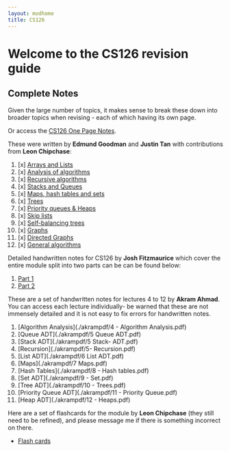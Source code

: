 ```yaml
---
layout: modhome
title: CS126
---
```


# Welcome to the CS126 revision guide


## Complete Notes

Given the large number of topics, it makes sense to break these down into
broader topics when revising - each of which having its own page.

Or access the [CS126 One Page Notes](opnotes).

These were written by **Edmund Goodman** and **Justin Tan** with contributions from **Leon Chipchase**:

1. [x] [Arrays and Lists](arrays-and-lists)
2. [x] [Analysis of algorithms](algorithm-analysis)
3. [x] [Recursive algorithms](recursive-algorithms)
4. [x] [Stacks and Queues](stacks-and-queues)
5. [x] [Maps, hash tables and sets](maps-hash-tables-and-sets)
6. [x] [Trees](trees)
7. [x] [Priority queues & Heaps](priority-queues)
8. [x] [Skip lists](skip-lists)
9.  [x] [Self-balancing trees](balanced-trees)
10. [x] [Graphs](graphs)
11. [x] [Directed Graphs](digraphs)
12. [x] [General algorithms](general-algorithms)



Detailed handwritten notes for CS126 by **Josh Fitzmaurice** which cover the entire module split into two parts can be can be found below:

1. [Part 1](./cs126-notes-1.pdf)
2. [Part 2](./cs126-notes-2.pdf)

These are a set of handwritten notes for lectures 4 to 12 by **Akram Ahmad**. You can access each lecture individually- be warned that these are not immensely detailed and it is not easy to fix errors for handwritten notes.

1. [Algorithm Analysis](./akrampdf/4 - Algorithm Analysis.pdf)
2. [Queue ADT](./akrampdf/5 Queue ADT.pdf)
3. [Stack ADT](./akrampdf/5 Stack- ADT.pdf)
4. [Recursion](./akrampdf/5- Recursion.pdf)
5. [List ADT](./akrampdf/6 List ADT.pdf)
6. [Maps](./akrampdf/7 Maps.pdf)
7. [Hash Tables](./akrampdf/8 - Hash tables.pdf)
8. [Set ADT](./akrampdf/9 - Set.pdf)
9. [Tree ADT](./akrampdf/10 - Trees.pdf)
10. [Priority Queue ADT](./akrampdf/11 - Priority Queue.pdf)
11. [Heap ADT](./akrampdf/12 - Heaps.pdf)

Here are a set of flashcards for the module by **Leon Chipchase** (they still need to be refined), and please message me if there is something incorrect on there.

- [Flash cards](https://quizlet.com/_99y5l2?x=1jqt&i=18al03)
